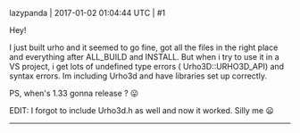 lazypanda | 2017-01-02 01:04:44 UTC | #1

Hey!

I just built urho and it seemed to go fine, got all the files in the right place and everything after ALL_BUILD and INSTALL. But when i try to use it in a VS project, i get lots of undefined type errors ( Urho3D::URHO3D_API) and syntax errors. Im including Urho3d and have libraries set up correctly. 

PS, when's 1.33 gonna release ? :stuck_out_tongue:

EDIT:
I forgot to include Urho3d.h as well and now it worked. Silly me :frowning:

-------------------------

